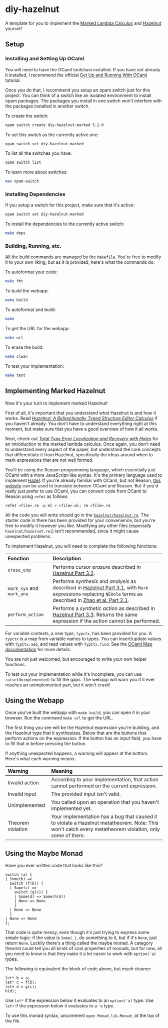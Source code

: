 # diy-hazelnut

A template for you to implement the [Marked Lambda Calculus](https://hazel.org/papers/marking-popl24.pdf) and [Hazelnut](https://arxiv.org/pdf/1607.04180) yourself

## Setup

### Installing and Setting Up OCaml

You will need to have the OCaml toolchain installed. If you have not already it installed, I recommend the official [Get Up and Running With OCaml](https://ocaml.org/learn/tutorials/up_and_running.html) tutorial.

Once you do that, I recommend you setup an opam switch just for this project. You can think of a switch like an isolated environment to install opam packages. The packages you install in one switch won't interfere with the packages installed in another switch.

To create the switch:

```sh
opam switch create diy-hazelnut-marked 5.2.0
```

To set this switch as the currently active one:

```sh
opam switch set diy-hazelnut-marked
```

To list all the switches you have:

```sh
opam switch list
```

To learn more about switches:

```sh
man opam-switch
```

### Installing Dependencies

If you setup a switch for this project, make sure that it's active:

```sh
opam switch set diy-hazelnut-marked
```

To install the dependencies to the currently active switch:

```sh
make deps
```

### Building, Running, etc.

All the build commands are managed by the `Makefile`. You're free to modify it to your own liking, but as it is provided, here's what the commands do:

To autoformat your code:

```sh
make fmt
```

To build the webapp:

```sh
make build
```

To autoformat and build:

```sh
make
```

To get the URL for the webapp:

```sh
make url
```

To erase the build:

```sh
make clean
```

To test your implementation:

```sh
make test
```

## Implementing Marked Hazelnut

Now it's your turn to implement marked Hazelnut!

First of all, it's important that you understand what Hazelnut is and how it works. Read *[Hazelnut: A Bidirectionally Typed Structure Editor Calculus][hazelnut_paper]* if you haven't already. You don't have to understand everything right at this moment, but make sure that you have a good overview of how it all works.

Next, check out *[Total Type Error Localization and Recovery with Holes][marked_lambda_calc_paper]* for an introduction to the marked lambda calculus. Once again, you don't need to understand every aspect of the paper, but understand the core concepts that differentiate it from Hazelnut, specifically the ideas around when to mark expressions that are not well formed.

You'll be using the Reason programming language, which essentially just OCaml with a more JavaScript-like syntax. It's the primary language used to implement [Hazel](https://github.com/hazelgrove/hazel). If you're already familiar with OCaml, but not Reason, [this website](https://reasonml.github.io/en/try) can be used to translate between OCaml and Reason. But if you'd really just prefer to use OCaml, you can convert code from OCaml to Reason using `refmt` as follows:

```refmt <file>.re -p ml > <file>.ml; rm <file>.re```

All the code you will write should go in the [`hazelnut/hazelnut.re`](hazelnut/hazelnut.re). The starter code in there has been provided for your convenience, but you're free to modify it however you like. Modifying any other files (especially `hazelnut/hazelnut.rei`) isn't recommended, since it might cause unexpected problems.

To implement Hazelnut, you will need to complete the following functions:

| Function      | Description                                                                                                                       |
| :------------ | :-------------------------------------------------------------------------------------------------------------------------------- |
| `erase_exp`   | Performs *cursor erasure* described in [Hazelnut Part 3.2][hazelnut_paper].                                                       |
| `mark_syn` and `mark_ana`    | Performs *synthesis* and *analysis* as described in [Hazelnut Part 3.1][hazelnut_paper], with `Mark` expressions replacing `NEHole` terms as described in [Zhao et al. Part 2.1][marked_lambda_calc_paper].    |
| `perform_action` | Performs a *synthetic action* as described in [Hazelnut Part 3.3][hazelnut_paper]. Returns the same expression if the action cannot be performed. |

For variable contexts, a new type, `typctx`, has been provided for you. A `typctx` is a map from variable names to types. You can insert/update values with `TypCtx.add`, and read values with `TypCtx.find`. See the [OCaml Map documentation](https://v2.ocaml.org/api/Map.Make.html) for more details.

You are not just welcomed, but encouraged to write your own helper functions.

To test out your implementation while it's incomplete, you can use `raise(Unimplemented)` to fill the gaps. The webapp will warn you if it ever reaches an unimplemented part, but it won't crash!

## Using the Webapp

Once you've built the webapp with `make build`, you can open it in your browser. Run the command `make url` to get the URL.

The first thing you see will be the Hazelnut expression you're building, and the Hazelnut type that it synthesizes. Below that are the buttons that perform actions on the expression. If the button has an input field, you have to fill that in before pressing the button.

If anything unexpected happens, a warning will appear at the bottom. Here's what each warning means:

| Warning           | Meaning                                                                                                                                                |
| :---------------- | :----------------------------------------------------------------------------------------------------------------------------------------------------- |
| Invalid action    | According to your implementation, that action cannot performed on the current expression. |
| Invalid input     | The provided input isn't valid. |
| Unimplemented     | You called upon an operation that you haven't implemented yet. |
| Theorem violation | Your implementation has a bug that caused it to violate a Hazelnut metatheorem. Note: This won't catch every metatheorem violation, only some of them. |

## Using the Maybe Monad

Have you ever written code that looks like this?

```reason
switch (a) {
| Some(b) =>
  switch (f(b)) {
  | Some(c) =>
    switch (g(c)) {
    | Some(d) => Some(h(d))
    | None => None
    }
  | None => None
  }
| None => None
};
```

That code is quite messy, even though it's just trying to express some simple logic: if the value is `Some(_)`, do something to it, but if it's `None`, just return `None`. Luckily there's a thing called the maybe monad. A category theorist could tell you all kinds of cool properties of monads, but for now, all you need to know is that they make it a lot easier to work with `option('a)` types.

The following is equivalent the block of code above, but much cleaner:

```reason
let* b = a;
let* c = f(b);
let+ d = g(c);
h(d);
```

Use `let*` if the expression below it evaluates to an `option('a)` type. Use `let+` if the expression below it evaluates to a `'a` type.

To use this monad syntax, uncomment `open Monad_lib.Monad;` at the top of the file.

<!-- Link aliases -->

[hazelnut_paper]: https://arxiv.org/pdf/1607.04180
[marked_lambda_calc_paper]: https://hazel.org/papers/marking-popl24.pdf
